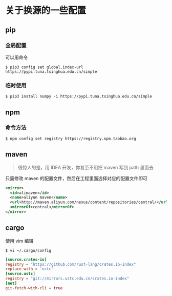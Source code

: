 # 关于换源的一些配置


## pip

### 全局配置

可以用命令

```shell
$ pip3 config set global.index-url https://pypi.tuna.tsinghua.edu.cn/simple
```

### 临时使用

```shell
$ pip3 install numpy -i https://pypi.tuna.tsinghua.edu.cn/simple
```

## npm

### 命令方法

```shell
$ npm config set registry https://registry.npm.taobao.org
```

## maven

> 很惊人的是，用 IDEA 开发，你甚至不用把 maven 写到 path 里面去

只需修改 maven 的配置文件，然后在工程里面选择对应的配置文件即可

```xml
<mirror>
  <id>alimaven</id>
  <name>aliyun maven</name>
  <url>http://maven.aliyun.com/nexus/content/repositories/central/</url>
  <mirrorOf>central</mirrorOf>
</mirror>
```

## cargo

使用 vim 编辑

```shell
$ vi ~/.cargo/config
```

```conf
[source.crates-io]
registry = "https://github.com/rust-lang/crates.io-index"
replace-with = 'ustc'
[source.ustc]
registry = "git://mirrors.ustc.edu.cn/crates.io-index"
[net]
git-fetch-with-cli = true
```

